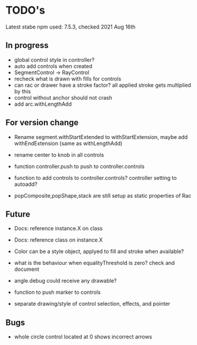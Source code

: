TODO's
======

Latest stabe npm used: 7.5.3, checked 2021 Aug 16th

In progress
-----------
+ global control style in controller?
+ auto add controls when created
+ SegmentControl -> RayControl
+ recheck what is drawn with fills for controls
+ can rac or drawer have a stroke factor? all applied stroke gets multiplied by this
+ control without anchor should not crash
+ add arc.withLengthAdd


For version change
------------------
+ Rename segment.withStartExtended to withStartExtension, maybe add withEndExtension (same as withLengthAdd)
+ rename center to knob in all controls
+ function controller.push to push to controller.controls
+ function to add controls to controller.controls? controller setting to autoadd?

+ popComposite,popShape,stack are still setup as static properties of Rac


Future
------
+ Docs: reference instance.X on class
+ Docs: reference class on instance.X

+ Color can be a style object, applyed to fill and stroke when available?

+ what is the behaviour when equalityThreshold is zero? check and document

+ angle.debug could receive any drawable?

+ function to push marker to controls

+ separate drawing/style of control selection, effects, and pointer


Bugs
----
+ whole circle control located at 0 shows incorrect arrows

